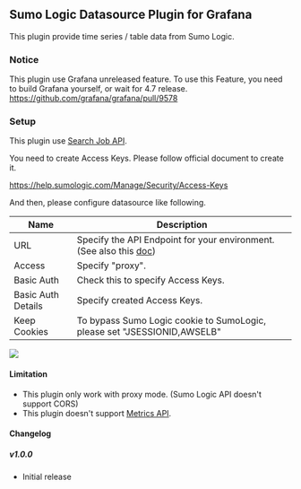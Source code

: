 ## Sumo Logic Datasource Plugin for Grafana
This plugin provide time series / table data from Sumo Logic.

### Notice
This plugin use Grafana unreleased feature.
To use this Feature, you need to build Grafana yourself, or wait for 4.7 release.
https://github.com/grafana/grafana/pull/9578

### Setup
This plugin use [Search Job API](https://help.sumologic.com/APIs/Search-Job-API).

You need to create Access Keys.
Please follow official document to create it.

https://help.sumologic.com/Manage/Security/Access-Keys

And then, please configure datasource like following.

Name | Description
------------ | -------------
URL | Specify the API Endpoint for your environment. (See also this [doc](https://help.sumologic.com/APIs/General-API-Information/Sumo-Logic-Endpoints-and-Firewall-Security))
Access | Specify "proxy".
Basic Auth | Check this to specify Access Keys.
Basic Auth Details | Specify created Access Keys.
Keep Cookies | To bypass Sumo Logic cookie to SumoLogic, please set "JSESSIONID,AWSELB"

![](https://raw.githubusercontent.com/mtanda/grafana-sumologic-datasource/master/dist/images/config.png)

#### Limitation
- This plugin only work with proxy mode. (Sumo Logic API doesn't support CORS)
- This plugin doesn't support [Metrics API](https://help.sumologic.com/APIs/Metrics-API/About-Metrics-API).

#### Changelog

##### v1.0.0
- Initial release

